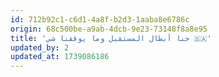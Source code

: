 ```yaml
---
id: 712b92c1-c6d1-4a8f-b2d3-1aaba8e6786c
origin: 68c500be-a9ab-4dcb-9e23-73148f8a8e95
title: 'حنا أبطال المستقبل وما يوقفنا شي 🇸🇦'
updated_by: 2
updated_at: 1739086186
---
```

